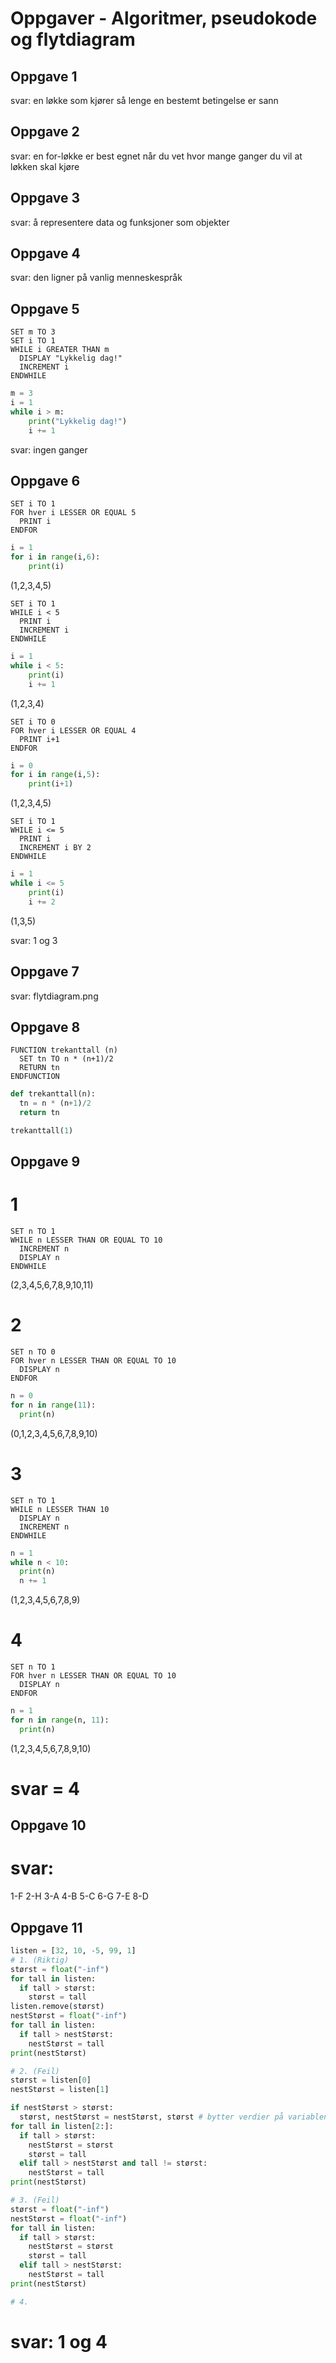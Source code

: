 # Oppgaver - Algoritmer, pseudokode og flytdiagram 

## Oppgave 1 

svar: en løkke som kjører så lenge en bestemt betingelse er sann

## Oppgave 2

svar: en for-løkke er best egnet når du vet hvor mange ganger du vil at løkken skal kjøre

## Oppgave 3

svar: å representere data og funksjoner som objekter

## Oppgave 4

svar: den ligner på vanlig menneskespråk

## Oppgave 5
```pseudo
SET m TO 3
SET i TO 1
WHILE i GREATER THAN m
  DISPLAY "Lykkelig dag!"
  INCREMENT i
ENDWHILE
```

```python
m = 3
i = 1
while i > m:
    print("Lykkelig dag!")
    i += 1
```
svar: ingen ganger

## Oppgave 6
```pseudo
SET i TO 1
FOR hver i LESSER OR EQUAL 5
  PRINT i
ENDFOR
```
```python
i = 1
for i in range(i,6):
    print(i)
```
(1,2,3,4,5)

```pseudo
SET i TO 1
WHILE i < 5
  PRINT i
  INCREMENT i 
ENDWHILE
```
```python
i = 1 
while i < 5:
    print(i)
    i += 1
```
(1,2,3,4)

```pseudo
SET i TO 0
FOR hver i LESSER OR EQUAL 4
  PRINT i+1
ENDFOR
```
```python
i = 0 
for i in range(i,5):
    print(i+1)
```
(1,2,3,4,5)

```pseudo
SET i TO 1
WHILE i <= 5
  PRINT i
  INCREMENT i BY 2
ENDWHILE
```
```python
i = 1
while i <= 5
    print(i)
    i += 2
```
(1,3,5)

svar: 1 og 3

## Oppgave 7

svar: flytdiagram.png

## Oppgave 8
```pseudo
FUNCTION trekanttall (n)
  SET tn TO n * (n+1)/2
  RETURN tn
ENDFUNCTION
```
```python
def trekanttall(n):
  tn = n * (n+1)/2
  return tn

trekanttall(1)
```

## Oppgave 9

# 1 
```pseudo
SET n TO 1
WHILE n LESSER THAN OR EQUAL TO 10
  INCREMENT n
  DISPLAY n
ENDWHILE
```
(2,3,4,5,6,7,8,9,10,11)

# 2
```pseudo
SET n TO 0
FOR hver n LESSER THAN OR EQUAL TO 10
  DISPLAY n
ENDFOR
```

```python
n = 0
for n in range(11):
  print(n)
```
(0,1,2,3,4,5,6,7,8,9,10)

# 3
```pseudo
SET n TO 1
WHILE n LESSER THAN 10
  DISPLAY n
  INCREMENT n
ENDWHILE
```

```python
n = 1
while n < 10:
  print(n)
  n += 1
```
(1,2,3,4,5,6,7,8,9)

# 4 
```pseudo
SET n TO 1
FOR hver n LESSER THAN OR EQUAL TO 10
  DISPLAY n
ENDFOR
```

```python
n = 1 
for n in range(n, 11):
  print(n)
```
(1,2,3,4,5,6,7,8,9,10)

# svar = 4

## Oppgave 10

# svar:
1-F
2-H
3-A
4-B
5-C
6-G
7-E
8-D


## Oppgave 11

```python
listen = [32, 10, -5, 99, 1]
# 1. (Riktig)
størst = float("-inf")
for tall in listen:
  if tall > størst:
    størst = tall 
listen.remove(størst)
nestStørst = float("-inf")
for tall in listen:
  if tall > nestStørst:
    nestStørst = tall
print(nestStørst)

# 2. (Feil)
størst = listen[0]
nestStørst = listen[1]

if nestStørst > størst:
  størst, nestStørst = nestStørst, størst # bytter verdier på variablene
for tall in listen[2:]:
  if tall > størst:
    nestStørst = størst 
    størst = tall
  elif tall > nestStørst and tall != størst:
    nestStørst = tall
print(nestStørst)

# 3. (Feil)
størst = float("-inf")
nestStørst = float("-inf")
for tall in listen:
  if tall > størst:
    nestStørst = størst 
    størst = tall
  elif tall > nestStørst:
    nestStørst = tall 
print(nestStørst)

# 4.

```

# svar: 1 og 4

